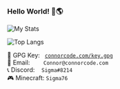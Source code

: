 ### Hello World! 👋🌎

![My Stats](https://github-readme-stats.vercel.app/api?username=Basicprogrammer10&hide=prs,contribs&count_private=true&show_icons=true&theme=dark)

![Top Langs](https://github-readme-stats.vercel.app/api/top-langs/?username=Basicprogrammer10&layout=compact&theme=dark)

🔑 GPG Key:&nbsp;&nbsp;&nbsp;[`connorcode.com/key.gpg`](https://connorcode.com/key.gpg)<br>
📧 Email:&nbsp;&nbsp;&nbsp;&nbsp;&nbsp;&nbsp;&nbsp;&nbsp;`Connor@connorcode.com`<br>
📞 Discord: &nbsp;&nbsp;&nbsp;`Sigma#8214`<br>
🎮 Minecraft: `Sigma76`
